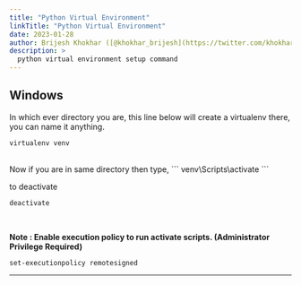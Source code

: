 ```yaml
---
title: "Python Virtual Environment"
linkTitle: "Python Virtual Environment"
date: 2023-01-28
author: Brijesh Khokhar ([@khokhar_brijesh](https://twitter.com/khokhar_brijesh))
description: >
  python virtual environment setup command
---
```



## Windows

In which ever directory you are, this line below will create a virtualenv there, you can name it anything.
```
virtualenv venv
```
<br>
Now if you are in same directory then type,
```
venv\Scripts\activate
```

to deactivate
```
deactivate
```

<br>

**Note : Enable execution policy to run activate scripts. (Administrator Privilege Required)**
```
set-executionpolicy remotesigned
```

---
